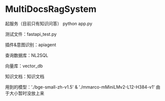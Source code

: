# MultiDocsRagSystem


起服务（目前只有知识问答）
python app.py 

测试文件：fastapi_test.py

插件&意图识别：apiagent

查询数据库：NL2SQL

向量库：vector_db

知识文档：知识文档

用到的模型：'./bge-small-zh-v1.5' & './mmarco-mMiniLMv2-L12-H384-v1' 由于大小暂时没放上来
